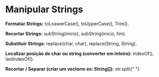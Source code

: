 # Manipular Strings
 
<p><strong>Formatar Strings:</strong> toLoawerCase(), toUpperCase(), Trim().</p>
<p><strong>Recortar Strings:</strong> subString(inicio), subString(inicio, fim).</p>
<p><strong>Substituir Strings:</strong> replace(char, char), replace(String, String).</p>
<p><strong>Localizar posição de char ou string (converter em inteiro):</strong> indexOf(), lastIndexOf().</p>
<p><strong>Recortar / Separar (criar um vectorm ex: String[]):</strong> str.split(" "). </p>
